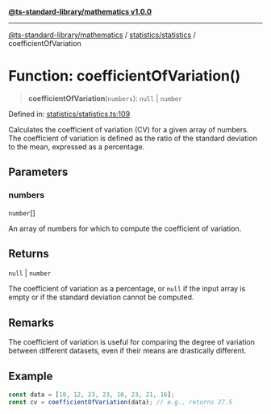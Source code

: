 [**@ts-standard-library/mathematics v1.0.0**](../../../README.md)

***

[@ts-standard-library/mathematics](../../../README.md) / [statistics/statistics](../README.md) / coefficientOfVariation

# Function: coefficientOfVariation()

> **coefficientOfVariation**(`numbers`): `null` \| `number`

Defined in: [statistics/statistics.ts:109](https://github.com/gabaudette/ts-stdlib/blob/ea80ba1db09c741e99f8cb19e94e5a29b81b623b/packages/mathematics/src/statistics/statistics.ts#L109)

Calculates the coefficient of variation (CV) for a given array of numbers.
The coefficient of variation is defined as the ratio of the standard deviation
to the mean, expressed as a percentage.

## Parameters

### numbers

`number`[]

An array of numbers for which to compute the coefficient of variation.

## Returns

`null` \| `number`

The coefficient of variation as a percentage, or `null` if the input array is empty
         or if the standard deviation cannot be computed.

## Remarks

The coefficient of variation is useful for comparing the degree of variation
between different datasets, even if their means are drastically different.

## Example

```typescript
const data = [10, 12, 23, 23, 16, 23, 21, 16];
const cv = coefficientOfVariation(data); // e.g., returns 27.5
```
